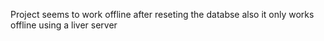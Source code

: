 Project seems to work offline after reseting the databse also it only works offline using a liver server
